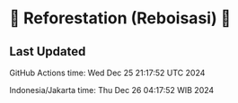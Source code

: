 
# 🌳 Reforestation (Reboisasi) 🌲

## Last Updated

GitHub Actions time: Wed Dec 25 21:17:52 UTC 2024

Indonesia/Jakarta time: Thu Dec 26 04:17:52 WIB 2024
